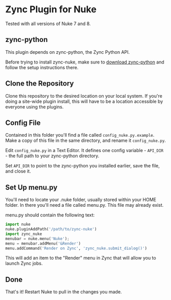 # Zync Plugin for Nuke

Tested with all versions of Nuke 7 and 8.

## zync-python

This plugin depends on zync-python, the Zync Python API.

Before trying to install zync-nuke, make sure to [download zync-python](https://github.com/zync/zync-python) and follow the setup instructions there.

## Clone the Repository

Clone this repository to the desired location on your local system. If you're doing a site-wide plugin install, this will have to be a location accessible by everyone using the plugins. 

## Config File

Contained in this folder you'll find a file called ```config_nuke.py.example```. Make a copy of this file in the same directory, and rename it ```config_nuke.py```.

Edit ```config_nuke.py``` in a Text Editor. It defines one config variable - `API_DIR` - the full path to your zync-python directory.

Set `API_DIR` to point to the zync-python you installed earlier, save the file, and close it.

## Set Up menu.py

You'll need to locate your .nuke folder, usually stored within your HOME folder. In there you'll need a file called menu.py. This file may already exist.

menu.py should contain the following text:

```python
import nuke
nuke.pluginAddPath('/path/to/zync-nuke')
import zync_nuke
menubar = nuke.menu('Nuke');
menu = menubar.addMenu('&Render')
menu.addCommand('Render on Zync', 'zync_nuke.submit_dialog()')
```

This will add an item to the "Render" menu in Zync that will allow you to launch Zync jobs.

## Done

That's it! Restart Nuke to pull in the changes you made.
